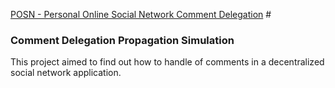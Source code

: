 [POSN - Personal Online Social Network Comment Delegation](https://github.com/posn/POSN-app) #
 
### Comment Delegation Propagation Simulation

This project aimed to find out how to handle of comments in a decentralized social network application.